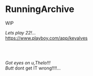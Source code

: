 # RunningArchive
WIP
<br>

*Lets play 22!...* <br>
https://www.playboy.com/app/keyalves

<br><br>

*Got eyes on u,Thelo!!!*  <br>
*Butt* dont get IT wrong!!!!...
